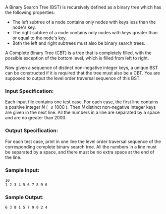 <!-- Title
Complete Binary Search Tree (30)
-->
A Binary Search Tree (BST) is recursively defined as a binary tree which has
the following properties:

  * The left subtree of a node contains only nodes with keys less than the node's key. 
  * The right subtree of a node contains only nodes with keys greater than or equal to the node's key. 
  * Both the left and right subtrees must also be binary search trees.

A Complete Binary Tree (CBT) is a tree that is completely filled, with the
possible exception of the bottom level, which is filled from left to right.

Now given a sequence of distinct non-negative integer keys, a unique BST can
be constructed if it is required that the tree must also be a CBT. You are
supposed to output the level order traversal sequence of this BST.

### Input Specification:

Each input file contains one test case. For each case, the first line contains
a positive integer $N$ ( $\le 1000$ ). Then $N$ distinct non-negative integer
keys are given in the next line. All the numbers in a line are separated by a
space and are no greater than 2000.

### Output Specification:

For each test case, print in one line the level order traversal sequence of
the corresponding complete binary search tree. All the numbers in a line must
be separated by a space, and there must be no extra space at the end of the
line.

### Sample Input:

    
    
    10
    1 2 3 4 5 6 7 8 9 0

### Sample Output:

    
    
    6 3 8 1 5 7 9 0 2 4

